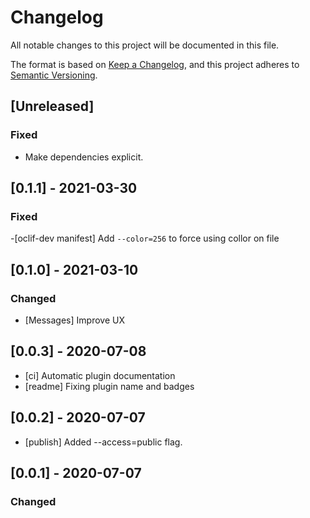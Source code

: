 # Changelog
All notable changes to this project will be documented in this file.

The format is based on [Keep a Changelog](https://keepachangelog.com/en/1.0.0/),
and this project adheres to [Semantic Versioning](https://semver.org/spec/v2.0.0.html).

## [Unreleased]
### Fixed
- Make dependencies explicit.

## [0.1.1] - 2021-03-30

### Fixed

-[oclif-dev manifest] Add `--color=256` to force using collor on file

## [0.1.0] - 2021-03-10
### Changed
- [Messages] Improve UX
## [0.0.3] - 2020-07-08
- [ci] Automatic plugin documentation
- [readme] Fixing plugin name and badges
## [0.0.2] - 2020-07-07
- [publish] Added --access=public flag.

## [0.0.1] - 2020-07-07

### Changed

